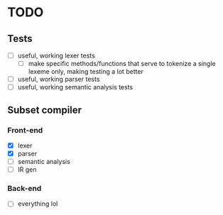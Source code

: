 # TODO
## Tests
- [ ] useful, working lexer tests
  - [ ] make specific methods/functions that serve to tokenize a single lexeme only, making testing a lot better
- [ ] useful, working parser tests
- [ ] useful, working semantic analysis tests

## Subset compiler
### Front-end
- [X] lexer
- [X] parser
- [ ] semantic analysis
- [ ] IR gen

### Back-end
- [ ] everything lol